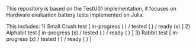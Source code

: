 This repository is based on the TestU01 implementation, it focuses on Hardware evaluation battery tests implemented on Julia.

This includes:
	1) Small Crush test 			[ in-progress ( ) / tested ( ) / ready (x) ]
	2) Alphabit test 			[ in-progress (x) / tested ( ) / ready ( ) ]
	3) Rabbit test 				[ in-progress (x) / tested ( ) / ready ( ) ]


